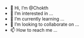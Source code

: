 - 👋 Hi, I’m @Chokth
- 👀 I’m interested in ...
- 🌱 I’m currently learning ...
- 💞️ I’m looking to collaborate on ...
- 📫 How to reach me ...

<!---
Chokth/Chokth is a ✨ special ✨ repository because its `README.md` (this file) appears on your GitHub profile.
You can click the Preview link to take a look at your changes.
--->
